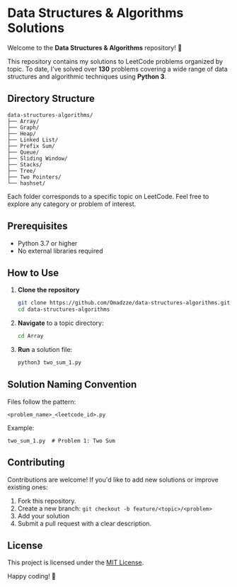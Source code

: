 # Data Structures & Algorithms Solutions

Welcome to the **Data Structures & Algorithms** repository! 🎉

This repository contains my solutions to LeetCode problems organized by topic. To date, I've solved over **130** problems covering a wide range of data structures and algorithmic techniques using **Python 3**.

## Directory Structure

```
data-structures-algorithms/
├── Array/
├── Graph/
├── Heap/
├── Linked List/
├── Prefix Sum/
├── Queue/
├── Sliding Window/
├── Stacks/
├── Tree/
├── Two Pointers/
└── hashset/
```

Each folder corresponds to a specific topic on LeetCode. Feel free to explore any category or problem of interest.


## Prerequisites

- Python 3.7 or higher
- No external libraries required

## How to Use

1. **Clone the repository**
   ```bash
   git clone https://github.com/Omadzze/data-structures-algorithms.git
   cd data-structures-algorithms
   ```

2. **Navigate** to a topic directory:
   ```bash
   cd Array
   ```

3. **Run** a solution file:
   ```bash
   python3 two_sum_1.py
   ```

## Solution Naming Convention

Files follow the pattern:
```
<problem_name>_<leetcode_id>.py
```
Example:
```
two_sum_1.py  # Problem 1: Two Sum
```

## Contributing

Contributions are welcome! If you'd like to add new solutions or improve existing ones:

1. Fork this repository.
2. Create a new branch: `git checkout -b feature/<topic>/<problem>`
3. Add your solution
4. Submit a pull request with a clear description.

## License

This project is licensed under the [MIT License](LICENSE).


Happy coding! 🚀

